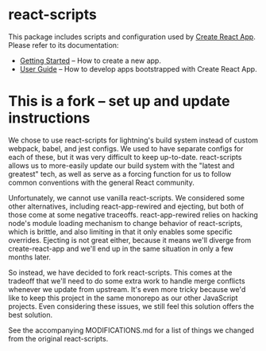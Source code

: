 # react-scripts

This package includes scripts and configuration used by [Create React App](https://github.com/facebook/create-react-app).<br>
Please refer to its documentation:

- [Getting Started](https://facebook.github.io/create-react-app/docs/getting-started) – How to create a new app.
- [User Guide](https://facebook.github.io/create-react-app/) – How to develop apps bootstrapped with Create React App.

# This is a fork – set up and update instructions

We chose to use react-scripts for lightning's build system instead of custom webpack, babel, and jest configs. We used to have separate configs for each of these, but it was very difficult to keep up-to-date. react-scripts allows us to more-easily update our build system with the "latest and greatest" tech, as well as serve as a forcing function for us to follow common conventions with the general React community.

Unfortunately, we cannot use vanilla react-scripts. We considered some other alternatives, including react-app-rewired and ejecting, but both of those come at some negative traceoffs. react-app-rewired relies on hacking node's module loading mechanism to change behavior of react-scripts, which is brittle, and also limiting in that it only enables some specific overrides. Ejecting is not great either, because it means we'll diverge from create-react-app and we'll end up in the same situation in only a few months later.

So instead, we have decided to fork react-scripts. This comes at the tradeoff that we'll need to do some extra work to handle merge conflicts whenever we update from upstream. It's even more tricky because we'd like to keep this project in the same monorepo as our other JavaScript projects. Even considering these issues, we still feel this solution offers the best solution.

See the accompanying MODIFICATIONS.md for a list of things we changed from the original react-scripts.
